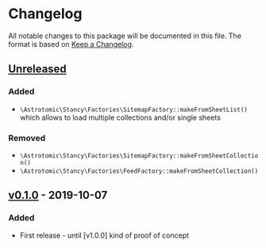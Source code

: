 # Changelog

All notable changes to this package will be documented in this file.
The format is based on [Keep a Changelog](http://keepachangelog.com/).

## [Unreleased]
### Added
- `\Astrotomic\Stancy\Factories\SitemapFactory::makeFromSheetList()` which allows to load multiple collections and/or single sheets

### Removed
- `\Astrotomic\Stancy\Factories\SitemapFactory::makeFromSheetCollection()`
- `\Astrotomic\Stancy\Factories\FeedFactory::makeFromSheetCollection()`


## [v0.1.0] - 2019-10-07
### Added
- First release - until [v1.0.0] kind of proof of concept

[Unreleased]: https://github.com/Astrotomic/stancy/commits/master
[v0.1.0]: https://github.com/Astrotomic/stancy/releases/tag/0.1.0
